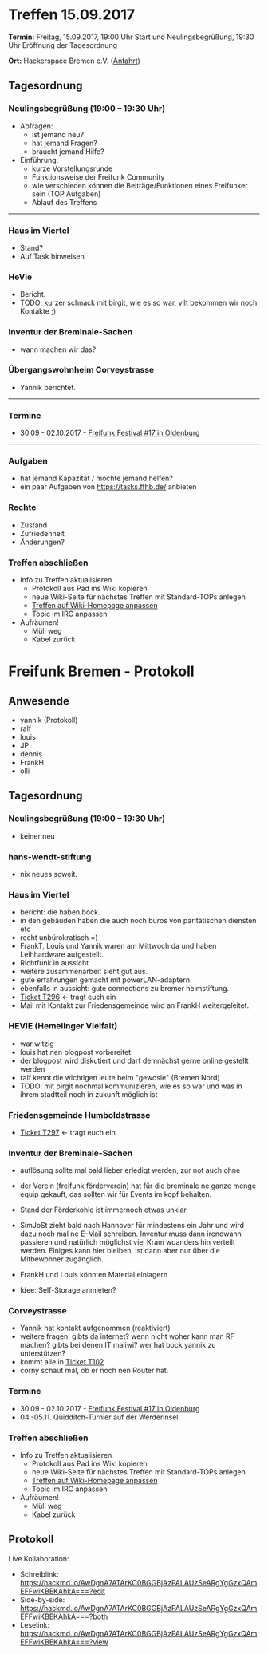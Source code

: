 # Treffen 15.09.2017

**Termin:** Freitag, 15.09.2017, 19:00 Uhr Start und Neulingsbegrüßung, 19:30 Uhr Eröffnung der Tagesordnung

**Ort:** Hackerspace Bremen e.V. ([Anfahrt](https://www.hackerspace-bremen.de/anfahrt/))

## Tagesordnung
### Neulingsbegrüßung (19:00 – 19:30 Uhr)
- Abfragen:
    - ist jemand neu?
    - hat jemand Fragen?
    - braucht jemand Hilfe?
- Einführung:
    - kurze Vorstellungsrunde
    - Funktionsweise der Freifunk Community
    - wie verschieden können die Beiträge/Funktionen eines Freifunker sein (TOP Aufgaben)
    - Ablauf des Treffens

---
### Haus im Viertel
- Stand?
- Auf Task hinweisen

### HeVie
- Bericht.
- TODO: kurzer schnack mit birgit, wie es so war, vllt bekommen wir noch Kontakte ;)

### Inventur der Breminale-Sachen
- wann machen wir das?


### Übergangswohnheim Corveystrasse
- Yannik berichtet.

---

### Termine
- 30.09 - 02.10.2017 - [Freifunk Festival #17 in Oldenburg]( https://ffnw.de/freifunk-festival-17-30-9-02-10-in-oldenburg/#more-2833)

---

### Aufgaben
- hat jemand Kapazität / möchte jemand helfen?
- ein paar Aufgaben von https://tasks.ffhb.de/ anbieten

### Rechte
- Zustand
- Zufriedenheit
- Änderungen?

### Treffen abschließen
- Info zu Treffen aktualisieren
  - Protokoll aus Pad ins Wiki kopieren
  - neue Wiki-Seite für nächstes Treffen mit Standard-TOPs anlegen
  - [Treffen auf Wiki-Homepage anpassen](Home)
  - Topic im IRC anpassen
- Aufräumen!
  - Müll weg
  - Kabel zurück
# Freifunk Bremen - Protokoll

## Anwesende
- yannik (Protokoll)
- ralf
- louis
- JP
- dennis
- FrankH
- olli

## Tagesordnung
### Neulingsbegrüßung (19:00 – 19:30 Uhr)
- keiner neu

### hans-wendt-stiftung
- nix neues soweit.

### Haus im Viertel
- bericht: die haben bock.
- in den gebäuden haben die auch noch büros von paritätischen diensten etc
- recht unbürokratisch =)
- FrankT, Louis und Yannik waren am Mittwoch da und haben Leihhardware aufgestellt.
- Richtfunk in aussicht
- weitere zusammenarbeit sieht gut aus.
- gute erfahrungen gemacht mit powerLAN-adaptern.
- ebenfalls in aussicht: gute connections zu bremer heimstiftung.
- [Ticket T296](https://tasks.ffhb.de/T296) <- tragt euch ein 
- Mail mit Kontakt zur Friedensgemeinde wird an FrankH weitergeleitet.

### HEVIE (Hemelinger Vielfalt)
- war witzig
- louis hat nen blogpost vorbereitet.
- der blogpost wird diskutiert und darf demnächst gerne online gestellt werden
- ralf kennt die wichtigen leute beim "gewosie" (Bremen Nord)
- TODO: mit birgit nochmal kommunizieren, wie es so war und was in ihrem stadtteil noch in zukunft möglich ist

### Friedensgemeinde Humboldstrasse
- [Ticket T297](https://tasks.ffhb.de/T297) <- tragt euch ein

### Inventur der Breminale-Sachen
- auflösung sollte mal bald lieber erledigt werden, zur not auch ohne 
- der Verein (freifunk förderverein) hat für die breminale ne ganze menge equip gekauft, das sollten wir für Events im kopf behalten.
- Stand der Förderkohle ist immernoch etwas unklar

- SimJoSt zieht bald nach Hannover für mindestens ein Jahr und wird dazu noch mal ne E-Mail schreiben. Inventur muss dann irendwann passieren und natürlich möglichst viel Kram woanders hin verteilt werden. Einiges kann hier bleiben, ist dann aber nur über die Mitbewohner zugänglich.

- FrankH und Louis könnten Material einlagern
- Idee: Self-Storage anmieten?

### Corveystrasse
- Yannik hat kontakt aufgenommen (reaktiviert)
- weitere fragen: gibts da internet? wenn nicht woher kann man RF machen? gibts bei denen IT maliwi? wer hat bock yannik zu unterstützen?
- kommt alle in [Ticket T102](https://tasks.ffhb.de/T102)
- corny schaut mal, ob er noch nen Router hat.


### Termine
- 30.09 - 02.10.2017 - [Freifunk Festival #17 in Oldenburg](https://ffnw.de/freifunk-festival-17-30-9-02-10-in-oldenburg/#more-2833)
- 04.-05.11. Quidditch-Turnier auf der Werderinsel.


### Treffen abschließen
- Info zu Treffen aktualisieren
  - Protokoll aus Pad ins Wiki kopieren
  - neue Wiki-Seite für nächstes Treffen mit Standard-TOPs anlegen
  - [Treffen auf Wiki-Homepage anpassen](Home)
  - Topic im IRC anpassen
- Aufräumen!
  - Müll weg
  - Kabel zurück
## Protokoll
Live Kollaboration:
- Schreiblink: https://hackmd.io/AwDgnA7ATArKC0BGGBjAzPALAUzSeARgYgGzxQAmEFFwiKBEKAhkA===?edit
- Side-by-side: https://hackmd.io/AwDgnA7ATArKC0BGGBjAzPALAUzSeARgYgGzxQAmEFFwiKBEKAhkA===?both
- Leselink: https://hackmd.io/AwDgnA7ATArKC0BGGBjAzPALAUzSeARgYgGzxQAmEFFwiKBEKAhkA===?view